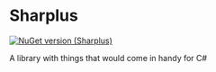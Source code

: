 # Sharplus

[![NuGet version (Sharplus)](https://img.shields.io/nuget/v/Sharplus.svg?style=flat-square)](https://www.nuget.org/packages/Sharplus/)

 A library with things that would come in handy for C#
